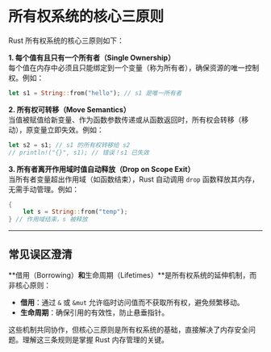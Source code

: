# 所有权系统的核心三原则

Rust 所有权系统的核心三原则如下：

**1. 每个值有且只有一个所有者（Single Ownership）**  
每个值在内存中必须且只能绑定到一个变量（称为所有者），确保资源的唯一控制权。例如：

```rust
let s1 = String::from("hello"); // s1 是唯一所有者
```

**2. 所有权可转移（Move Semantics）**  
当值被赋值给新变量、作为函数参数传递或从函数返回时，所有权会转移（移动），原变量立即失效。例如：

```rust
let s2 = s1; // s1 的所有权转移给 s2
// println!("{}", s1); // 错误！s1 已失效
```

**3. 所有者离开作用域时值自动释放（Drop on Scope Exit）**  
当所有者变量超出作用域（如函数结束），Rust 自动调用 `drop` 函数释放其内存，无需手动管理。例如：

```rust
{
    let s = String::from("temp");
} // 作用域结束，s 被释放
```

---

## 常见误区澄清

**借用（Borrowing）**和**生命周期（Lifetimes）**是所有权系统的延伸机制，而非核心原则：

- **借用**：通过 `&` 或 `&mut` 允许临时访问值而不获取所有权，避免频繁移动。
- **生命周期**：确保引用的有效性，防止悬垂指针。

这些机制共同协作，但核心三原则是所有权系统的基础，直接解决了内存安全问题。理解这三条规则是掌握 Rust 内存管理的关键。
